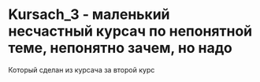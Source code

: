 # Kursach_3 - маленький несчастный курсач по непонятной теме, непонятно зачем, но надо
Который сделан из курсача за второй курс